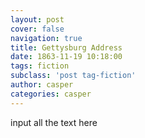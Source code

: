 ```yaml
---
layout: post
cover: false
navigation: true
title: Gettysburg Address
date: 1863-11-19 10:18:00
tags: fiction
subclass: 'post tag-fiction'
author: casper
categories: casper
---
```


input all the text here
